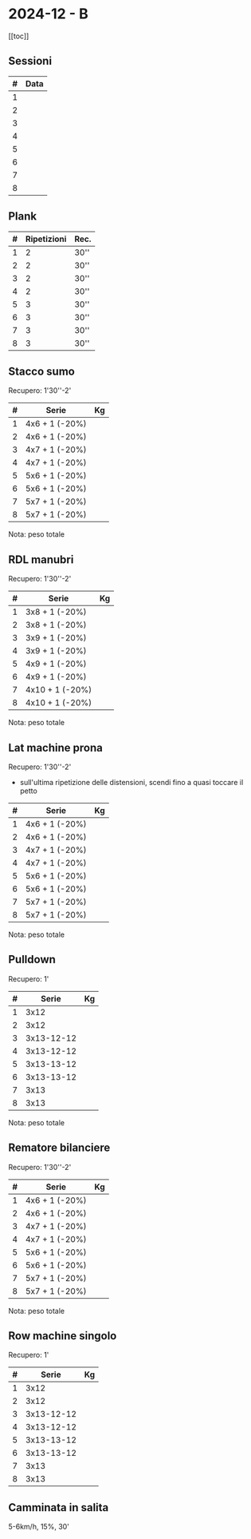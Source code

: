 # 2024-12 - B

[[toc]]

## Sessioni

| #   | Data |
| --- | ---- |
| 1   |      |
| 2   |      |
| 3   |      |
| 4   |      |
| 5   |      |
| 6   |      |
| 7   |      |
| 8   |      |

## Plank

| #   | Ripetizioni | Rec. |
| --- | ----------- | ---- |
| 1   | 2           | 30'' |
| 2   | 2           | 30'' |
| 3   | 2           | 30'' |
| 4   | 2           | 30'' |
| 5   | 3           | 30'' |
| 6   | 3           | 30'' |
| 7   | 3           | 30'' |
| 8   | 3           | 30'' |

## Stacco sumo

Recupero: 1'30''-2'

| #   | Serie          | Kg  |
| --- | -------------- | --- |
| 1   | 4x6 + 1 (-20%) |     |
| 2   | 4x6 + 1 (-20%) |     |
| 3   | 4x7 + 1 (-20%) |     |
| 4   | 4x7 + 1 (-20%) |     |
| 5   | 5x6 + 1 (-20%) |     |
| 6   | 5x6 + 1 (-20%) |     |
| 7   | 5x7 + 1 (-20%) |     |
| 8   | 5x7 + 1 (-20%) |     |

Nota: peso totale

## RDL manubri

Recupero: 1'30''-2'

| #   | Serie           | Kg  |
| --- | --------------- | --- |
| 1   | 3x8 + 1 (-20%)  |     |
| 2   | 3x8 + 1 (-20%)  |     |
| 3   | 3x9 + 1 (-20%)  |     |
| 4   | 3x9 + 1 (-20%)  |     |
| 5   | 4x9 + 1 (-20%)  |     |
| 6   | 4x9 + 1 (-20%)  |     |
| 7   | 4x10 + 1 (-20%) |     |
| 8   | 4x10 + 1 (-20%) |     |

Nota: peso totale

## Lat machine prona

Recupero: 1'30''-2'

- sull'ultima ripetizione delle distensioni, scendi fino a quasi toccare il petto

| #   | Serie          | Kg  |
| --- | -------------- | --- |
| 1   | 4x6 + 1 (-20%) |     |
| 2   | 4x6 + 1 (-20%) |     |
| 3   | 4x7 + 1 (-20%) |     |
| 4   | 4x7 + 1 (-20%) |     |
| 5   | 5x6 + 1 (-20%) |     |
| 6   | 5x6 + 1 (-20%) |     |
| 7   | 5x7 + 1 (-20%) |     |
| 8   | 5x7 + 1 (-20%) |     |

Nota: peso totale

## Pulldown

Recupero: 1'

| #   | Serie      | Kg  |
| --- | ---------- | --- |
| 1   | 3x12       |     |
| 2   | 3x12       |     |
| 3   | 3x13-12-12 |     |
| 4   | 3x13-12-12 |     |
| 5   | 3x13-13-12 |     |
| 6   | 3x13-13-12 |     |
| 7   | 3x13       |     |
| 8   | 3x13       |     |

Nota: peso totale

## Rematore bilanciere

Recupero: 1'30''-2'

| #   | Serie          | Kg  |
| --- | -------------- | --- |
| 1   | 4x6 + 1 (-20%) |     |
| 2   | 4x6 + 1 (-20%) |     |
| 3   | 4x7 + 1 (-20%) |     |
| 4   | 4x7 + 1 (-20%) |     |
| 5   | 5x6 + 1 (-20%) |     |
| 6   | 5x6 + 1 (-20%) |     |
| 7   | 5x7 + 1 (-20%) |     |
| 8   | 5x7 + 1 (-20%) |     |

Nota: peso totale

## Row machine singolo

Recupero: 1'

| #   | Serie      | Kg  |
| --- | ---------- | --- |
| 1   | 3x12       |     |
| 2   | 3x12       |     |
| 3   | 3x13-12-12 |     |
| 4   | 3x13-12-12 |     |
| 5   | 3x13-13-12 |     |
| 6   | 3x13-13-12 |     |
| 7   | 3x13       |     |
| 8   | 3x13       |     |

## Camminata in salita

5-6km/h, 15%, 30'
